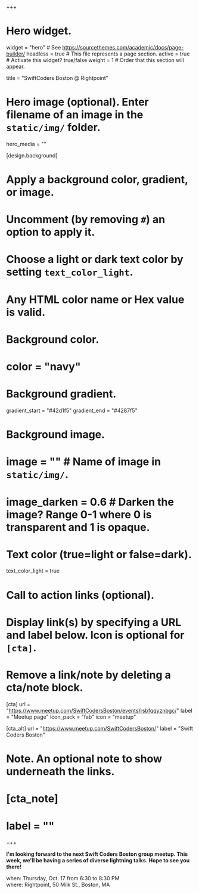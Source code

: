 +++
# Hero widget.
widget = "hero"  # See https://sourcethemes.com/academic/docs/page-builder/
headless = true  # This file represents a page section.
active = true  # Activate this widget? true/false
weight = 1  # Order that this section will appear.

title = "SwiftCoders Boston @ Rightpoint"

# Hero image (optional). Enter filename of an image in the `static/img/` folder.
hero_media = ""

[design.background]
  # Apply a background color, gradient, or image.
  #   Uncomment (by removing `#`) an option to apply it.
  #   Choose a light or dark text color by setting `text_color_light`.
  #   Any HTML color name or Hex value is valid.

  # Background color.
  # color = "navy"
  
  # Background gradient.
  gradient_start = "#42d1f5"
  gradient_end = "#4287f5"
  
  # Background image.
  # image = ""  # Name of image in `static/img/`.
  # image_darken = 0.6  # Darken the image? Range 0-1 where 0 is transparent and 1 is opaque.

  # Text color (true=light or false=dark).
  text_color_light = true

# Call to action links (optional).
#   Display link(s) by specifying a URL and label below. Icon is optional for `[cta]`.
#   Remove a link/note by deleting a cta/note block.
[cta]
  url = "https://www.meetup.com/SwiftCodersBoston/events/rsbfqqyznbgc/"
  label = "Meetup page"
  icon_pack = "fab"
  icon = "meetup"
  
[cta_alt]
  url = "https://www.meetup.com/SwiftCodersBoston/"
  label = "Swift Coders Boston"

# Note. An optional note to show underneath the links.
# [cta_note]
#   label = ""
+++

**I'm looking forward to the next Swift Coders Boston group meetup. This week, we'll be having a series of diverse lightning talks. Hope to see you there!**

when: Thursday, Oct. 17 from 6:30 to 8:30 PM  
where: Rightpoint, 50 Milk St., Boston, MA

